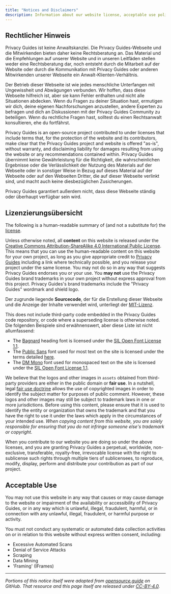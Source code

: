 ```yaml
---
title: "Notices and Disclaimers"
description: Information about our website license, acceptable use policy, and other important details.
---
```


## Rechtlicher Hinweis

Privacy Guides ist keine Anwaltskanzlei. Die Privacy Guides-Webseite und die Mitwirkenden bieten daher keine Rechtsberatung an. Das Material und die Empfehlungen auf unserer Website und in unseren Leitfäden stellen weder eine Rechtsberatung dar, noch entsteht durch die Mitarbeit auf der Website oder durch die Kommunikation mit Privacy Guides oder anderen Mitwirkenden unserer Webseite ein Anwalt-Klienten-Verhältnis.

Der Betrieb dieser Webseite ist wie jedes menschliche Unterfangen mit Ungewissheit und Abwägungen verbunden. Wir hoffen, dass diese Webseite hilfreich ist, aber sie kann Fehler enthalten und nicht alle Situationen abdecken. Wenn du Fragen zu deiner Situation hast, ermutigen wir dich, deine eigenen Nachforschungen anzustellen, andere Experten zu befragen und dich an Diskussionen mit der Privacy Guides Community zu beteiligen. Wenn du rechtliche Fragen hast, solltest du einen Rechtsanwalt konsultieren, ehe du fortfährst.

Privacy Guides is an open-source project contributed to under licenses that include terms that, for the protection of the website and its contributors, make clear that the Privacy Guides project and website is offered "as-is", without warranty, and disclaiming liability for damages resulting from using the website or any recommendations contained within. Privacy Guides übernimmt keine Gewährleistung für die Richtigkeit, die wahrscheinlichen Ergebnisse oder die Verlässlichkeit der Nutzung des Materials auf der Webseite oder in sonstiger Weise in Bezug auf dieses Material auf der Webseite oder auf den Webseiten Dritter, die auf dieser Webseite verlinkt sind, und macht auch keine diesbezüglichen Zusicherungen.

Privacy Guides garantiert außerdem nicht, dass diese Webseite ständig oder überhaupt verfügbar sein wird.

## Lizenzierungsübersicht

<div class="admonition danger" markdown>

The following is a human-readable summary of (and not a substitute for) the [license](https://github.com/privacyguides/privacyguides.org/blob/main/README.md#license).

</div>

Unless otherwise noted, all **content** on this website is released under the [Creative Commons Attribution-ShareAlike 4.0 International Public License](https://github.com/privacyguides/privacyguides.org/tree/main/LICENSE). This means that you can use the human-readable content on this website for your own project, as long as you give appropriate credit to [Privacy Guides](https://www.privacyguides.org) including a link where technically possible, and you release your project under the same license. You may not do so in any way that suggests Privacy Guides endorses you or your use. You **may not** use the Privacy Guides brand trademarks in your own project without express approval from this project. Privacy Guides's brand trademarks include the "Privacy Guides" wordmark and shield logo.

Der zugrunde liegende **Sourcecode**, der für die Erstellung dieser Webseite und die Anzeige der Inhalte verwendet wird, unterliegt der [MIT-Lizenz](https://github.com/privacyguides/privacyguides.org/tree/main/LICENSE-CODE).

This does not include third-party code embedded in the Privacy Guides code repository, or code where a superseding license is otherwise noted. Die folgenden Beispiele sind erwähnenswert, aber diese Liste ist nicht allumfassend:

* The [Bagnard](https://github.com/privacyguides/brand/tree/67166ed8b641d8ac1837d0b75329e02ed4056704/fonts/Bagnard) heading font is licensed under the [SIL Open Font License 1.1](https://github.com/privacyguides/brand/blob/67166ed8b641d8ac1837d0b75329e02ed4056704/fonts/Bagnard/LICENSE.txt).
* The [Public Sans](https://github.com/privacyguides/brand/tree/67166ed8b641d8ac1837d0b75329e02ed4056704/fonts/Public%20Sans) font used for most text on the site is licensed under the terms detailed [here](https://github.com/privacyguides/brand/blob/67166ed8b641d8ac1837d0b75329e02ed4056704/fonts/Public%20Sans/LICENSE.txt).
* The [DM Mono](https://github.com/privacyguides/brand/tree/67166ed8b641d8ac1837d0b75329e02ed4056704/fonts/DM%20Mono) font used for monospaced text on the site is licensed under the [SIL Open Font License 1.1](https://github.com/privacyguides/brand/blob/67166ed8b641d8ac1837d0b75329e02ed4056704/fonts/DM%20Mono/LICENSE.txt).

We believe that the logos and other images in `assets` obtained from third-party providers are either in the public domain or **fair use**. In a nutshell, legal [fair use doctrine](https://copyright.gov/fair-use/more-info.html) allows the use of copyrighted images in order to identify the subject matter for purposes of public comment. However, these logos and other images may still be subject to trademark laws in one or more jurisdictions. Before using this content, please ensure that it is used to identify the entity or organization that owns the trademark and that you have the right to use it under the laws which apply in the circumstances of your intended use. *When copying content from this website, you are solely responsible for ensuring that you do not infringe someone else's trademark or copyright.*

When you contribute to our website you are doing so under the above licenses, and you are granting Privacy Guides a perpetual, worldwide, non-exclusive, transferable, royalty-free, irrevocable license with the right to sublicense such rights through multiple tiers of sublicensees, to reproduce, modify, display, perform and distribute your contribution as part of our project.

## Acceptable Use

You may not use this website in any way that causes or may cause damage to the website or impairment of the availability or accessibility of Privacy Guides, or in any way which is unlawful, illegal, fraudulent, harmful, or in connection with any unlawful, illegal, fraudulent, or harmful purpose or activity.

You must not conduct any systematic or automated data collection activities on or in relation to this website without express written consent, including:

* Excessive Automated Scans
* Denial of Service Attacks
* Scraping
* Data Mining
* 'Framing' (IFrames)

---

*Portions of this notice itself were adopted from [opensource.guide](https://github.com/github/opensource.guide/blob/master/notices.md) on GitHub. That resource and this page itself are released under [CC-BY-4.0](https://creativecommons.org/licenses/by-sa/4.0).*
